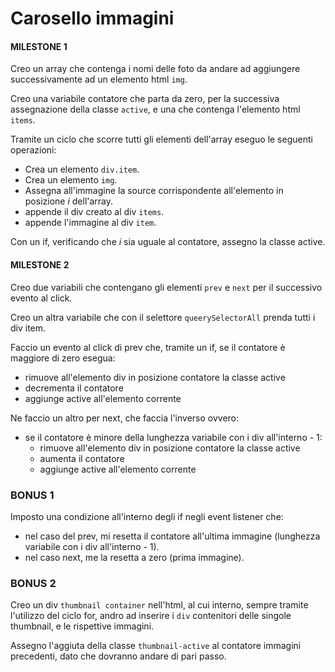 # Carosello immagini

#### MILESTONE 1

Creo un array che contenga i nomi delle foto da andare ad aggiungere successivamente ad un elemento html `img`.

Creo una variabile contatore che parta da zero, per la successiva assegnazione della classe `active`, e una che contenga l'elemento html `items`. 

Tramite un ciclo che scorre tutti gli elementi dell'array eseguo le seguenti operazioni:

- Crea un elemento `div.item`.
- Crea un elemento `img`.
- Assegna all'immagine la source corrispondente all'elemento in posizione *i* dell'array.
- appende il div creato al div `items`.
- appende l'immagine al div `item`.

Con un if, verificando che *i* sia uguale al contatore, assegno la classe active.

#### MILESTONE 2

Creo due variabili che contengano gli elementi `prev` e `next` per il successivo evento al click.

Creo un altra variabile che con il selettore `queerySelectorAll` prenda tutti i div item.

Faccio un evento al click di prev che, tramite un if, se il contatore è maggiore di zero esegua:

- rimuove all'elemento div in posizione contatore la classe active
- decrementa il contatore
- aggiunge active all'elemento corrente

Ne faccio un altro per next, che faccia l'inverso ovvero:

- se il contatore è minore della lunghezza variabile con i div all'interno - 1:
    -  rimuove all'elemento div in posizione contatore la classe active
    - aumenta il contatore
    - aggiunge active all'elemento corrente


### BONUS 1

Imposto una condizione all'interno degli if negli event listener che:

- nel caso del prev, mi resetta il contatore all'ultima immagine (lunghezza variabile con i div all'interno - 1).
- nel caso next, me la resetta a zero (prima immagine).

### BONUS 2

Creo un div `thumbnail container` nell'html, al cui interno, sempre tramite l'utilizzo del ciclo for, andro ad inserire i `div` contenitori delle singole thumbnail, e le rispettive immagini.

Assegno l'aggiuta della classe `thumbnail-active` al contatore immagini precedenti, dato che dovranno andare di pari passo.